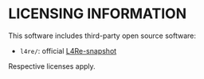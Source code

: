 # LICENSING INFORMATION

This software includes third-party open source software:

- `l4re/`: official [L4Re-snapshot](https://l4re.org/download/snapshots)

Respective licenses apply.
